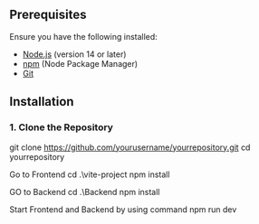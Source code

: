
## Prerequisites

Ensure you have the following installed:

- [Node.js](https://nodejs.org/) (version 14 or later)
- [npm](https://www.npmjs.com/) (Node Package Manager)
- [Git](https://git-scm.com/)

## Installation

### 1. Clone the Repository


git clone https://github.com/yourusername/yourrepository.git
cd yourrepository



Go to Frontend
cd .\vite-project
npm install



GO to Backend 
cd .\Backend
npm install

Start Frontend and Backend by using command
npm run dev




